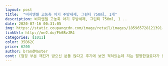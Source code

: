 ```yaml
---
layout: post 
title:  "비지엔젤 고농축 아기 주방세제, 그린티 750ml, 1개" 
description: 비지엔젤 고농축 아기 주방세제, 그린티 750ml, 1 ..
date: 2020-07-16 00:31:05 
img: https://static.coupangcdn.com/image/retail/images/185965728121391-79cbbfde-5dbb-48cd-aeef-b4ee912f39ef.jpg 
linkUrl: http://me2.do/Fh6BvJR4 
categories: [1011] 
color: 35B62C 
price: 6200 
author: brandMaster 
cont: (펌핑 부분 깨진거 받으신 분들 많다고 후기에 보면 적혀있는데 저는 말짱한걸로다가 받았어요 ㅎㅎ )<br/>세정력<br/>향<br/><br/> - 용량많고 가격대비 넘 좋아요 !<br/><br/> - 잘 닦이는거 같아요<br/><br/> - 한번 펌핑으로 거품이 잘나요<br/><br/> - 향이 좀 찐해요<br/>1.<br/> 제조일자<br/>1종 주방세제여서 아기 젖병, 아기식기류, 또한 어른들 그릇과 야채 까지 씻을수 있대요 <br/>2.<br/> 향<br/>21개월 아이 식기는 유아전용세제를 사용하고 있어요^^<br/>3.<br/> 세척력 및 거품<br/>4.<br/> 성분<br/>5.<br/> 용량<br/>6.<br/> 기타사항<br/> 
---
```

 
